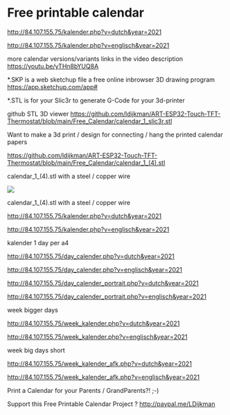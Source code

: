 # Free printable calendar

http://84.107.155.75/kalender.php?v=dutch&year=2021

http://84.107.155.75/kalender.php?v=englisch&year=2021

more calendar versions/variants links in the video description https://youtu.be/yTHn8bYUQ8A

*.SKP is a web sketchup file a free online inbrowser 3D drawing program https://app.sketchup.com/app#

*.STL is for your Slic3r to generate G-Code for your 3d-printer

github STL 3D viewer 
https://github.com/ldijkman/ART-ESP32-Touch-TFT-Thermostat/blob/main/Free_Calendar/calendar_1_slic3r.stl



Want to make a 3d print / design for connecting / hang the printed calendar papers

 
 
 https://github.com/ldijkman/ART-ESP32-Touch-TFT-Thermostat/blob/main/Free_Calendar/calendar_1_(4).stl
 
 calendar_1_(4).stl with a steel / copper wire
 
 <img src="https://github.com/ldijkman/ART-ESP32-Touch-TFT-Thermostat/blob/main/Free_Calendar/Free_Printable_Calendar.jpg">

 calendar_1_(4).stl with a steel / copper wire




http://84.107.155.75/kalender.php?v=dutch&year=2021

http://84.107.155.75/kalender.php?v=englisch&year=2021



kalender 1 day per a4 

http://84.107.155.75/day_calender.php?v=dutch&year=2021

http://84.107.155.75/day_calender.php?v=englisch&year=2021

http://84.107.155.75/day_calender_portrait.php?v=dutch&year=2021

http://84.107.155.75/day_calender_portrait.php?v=englisch&year=2021




week bigger days

http://84.107.155.75/week_kalender.php?v=dutch&year=2021

http://84.107.155.75/week_kalender.php?v=englisch&year=2021

week big days short

http://84.107.155.75/week_kalender_afk.php?v=dutch&year=2021

http://84.107.155.75/week_kalender_afk.php?v=englisch&year=2021



Print a Calendar for your Parents / GrandParents?! ;-)

Support this Free Printable Calendar Project ? http://paypal.me/LDijkman
 
